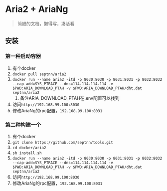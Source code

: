 # Aria2 + AriaNg

> 简陋的文档，懒得写，凑活看

## 安装

### 第一种启动容器

1. 有个docker
2. `docker pull septnn/aria2`
3. `docker run --name aria2 -itd -p 8030:8030 -p 8031:8031 -p 8032:8032 --cap-add=SYS_PTRACE --dns=114.114.114.114 -v $PWD:ARIA_DOWNLOAD_PTAH -v $PWD:ARIA_DOWNLOAD_PTAH/dht.dat septnn/aria2`
   1. 备注ARIA_DOWNLOAD_PTAH在.env配置可以找到
4. 访问`http://192.168.99.100:8030`
5. 修改AriaNg的rpc配置，`192.168.99.100:8031`

### 第二种构建一个

1. 有个docker
2. `git clone https://github.com/septnn/tools.git`
3. `cd docker/aria2`
4. `sh install.sh`
5. `docker run --name aria2 -itd -p 8030:8030 -p 8031:8031 -p 8032:8032 --cap-add=SYS_PTRACE --dns=114.114.114.114 -v $PWD:ARIA_DOWNLOAD_PTAH -v $PWD:ARIA_DOWNLOAD_PTAH/dht.dat septnn/aria2`
6. 访问`http://192.168.99.100:8030`
7. 修改AriaNg的rpc配置，`192.168.99.100:8031`
